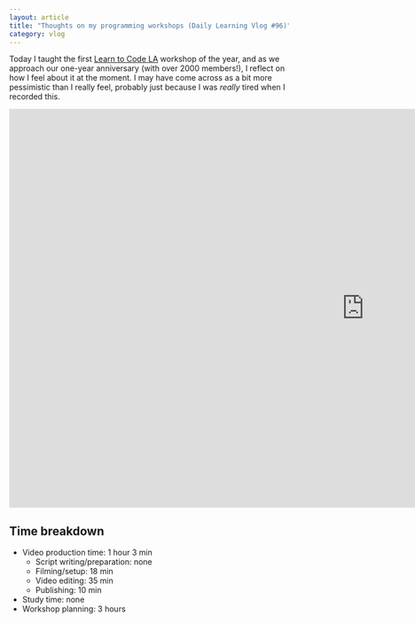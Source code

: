 ```yaml
---
layout: article
title: "Thoughts on my programming workshops (Daily Learning Vlog #96)"
category: vlog
---
```


Today I taught the first [Learn to Code LA](http://learntocodela.org) workshop of the year, and as we approach our one-year anniversary (with over 2000 members!), I reflect on how I feel about it at the moment. I may have come across as a bit more pessimistic than I really feel, probably just because I was *really* tired when I recorded this.

<iframe width="1280" height="720" src="https://www.youtube.com/embed/iQ8D4xHTcvM" frameborder="0" allowfullscreen></iframe>

## Time breakdown

- Video production time: 1 hour 3 min 
  - Script writing/preparation: none
  - Filming/setup: 18 min
  - Video editing: 35 min
  - Publishing: 10 min
- Study time: none
- Workshop planning: 3 hours
